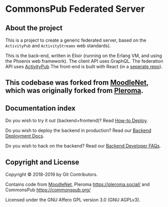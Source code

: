 # CommonsPub Federated Server 

## About the project
This is a project to create a generic federated server, based on the `ActivityPub` and `ActivityStreams` web standards). 


This is the back-end, written in Elixir (running on the Erlang VM, and using the Phoenix web framework). 
The client API uses GraphQL. 
The federation API uses [ActivityPub](http://activitypub.rocks/) 
The front-end is built with React (in a [seperate repo](https://gitlab.com/moodlenet/clients/react)).

This codebase was forked from [MoodleNet](http://moodle.net/), which was originally forked from [Pleroma](https://git.pleroma.social/pleroma/pleroma). 
---

## Documentation index

Do you wish to try it out (backend+frontend)? Read [How-to Deploy](https://gitlab.com/moodlenet/clients/react/blob/develop/README.md#deploying-moodlenet).

Do you wish to deploy the backend in production? Read our [Backend Deployment Docs](https://gitlab.com/moodlenet/servers/federated/blob/develop/DEPLOY.md).

Do you wish to hack on the backend? Read our [Backend Developer FAQs](https://gitlab.com/moodlenet/servers/federated/blob/develop/HACKING.md).

## Copyright and License

Copyright © 2018-2019 by Git Contributors.

Contains code from [MoodleNet](http://moodle.net/), Pleroma <https://pleroma.social/> and CommonsPub <https://commonspub.org/>

Licensed under the GNU Affero GPL version 3.0 (GNU AGPLv3).
